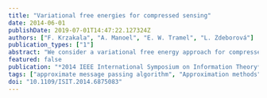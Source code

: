 ```yaml
---
title: "Variational free energies for compressed sensing"
date: 2014-06-01
publishDate: 2019-07-01T14:47:22.127324Z
authors: ["F. Krzakala", "A. Manoel", "E. W. Tramel", "L. Zdeborová"]
publication_types: ["1"]
abstract: "We consider a variational free energy approach for compressed sensing. We first show that the naïve mean field approach performs remarkably well when coupled with a noise learning procedure. We also notice that it leads to the same equations as those used for iterative thresholding.We then discuss the Bethe free energy and how it corresponds to the fixed points of the approximate message passing algorithm. In both cases, we test numerically the direct optimization of the free energies as a converging sparse-estimation algorithm. We further derive the Bethe free energy in the context of generalized approximate message passing."
featured: false
publication: "*2014 IEEE International Symposium on Information Theory*"
tags: ["approximate message passing algorithm", "Approximation methods", "approximation theory", "Bethe free energy", "compressed sensing", "generalized approximate message passing", "iterative methods", "iterative thresholding", "message passing", "naïve mean field approach", "noise learning procedure", "sparse estimation algorithm", "variational free energies"]
doi: "10.1109/ISIT.2014.6875083"
---
```


